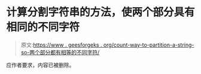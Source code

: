 # 计算分割字符串的方法，使两个部分具有相同的不同字符

> 原文:[https://www . geesforgeks . org/count-way-to-partition-a-string-so-两个部分都有相等的不同字符/](https://www.geeksforgeeks.org/count-ways-to-partition-a-string-such-that-both-parts-have-equal-distinct-characters/)

应作者要求，内容已被删除。